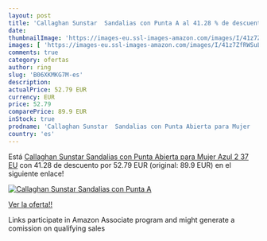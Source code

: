 ```yaml
---
layout: post
title: 'Callaghan Sunstar  Sandalias con Punta A al 41.28 % de descuento'
date: 
thumbnailImage: 'https://images-eu.ssl-images-amazon.com/images/I/41z7ZfRWSuL._SL200_.jpg'
images: [ 'https://images-eu.ssl-images-amazon.com/images/I/41z7ZfRWSuL._SL200_.jpg' ]
comments: true
category: ofertas
author: ring
slug: 'B06XKMKG7M-es'
description:
actualPrice: 52.79 EUR
currency: EUR
price: 52.79
comparePrice: 89.9 EUR
inStock: true
prodname: 'Callaghan Sunstar  Sandalias con Punta Abierta para Mujer   Azul 2   37 EU'
country: 'es'
---
```


Está [Callaghan Sunstar  Sandalias con Punta Abierta para Mujer   Azul 2   37 EU](https://www.amazon.es/dp/B06XKMKG7M/?tag=tolees-21) con 41.28 de descuento por 52.79 EUR (original: 89.9 EUR) en el siguiente enlace!

[![Callaghan Sunstar  Sandalias con Punta A](https://images-eu.ssl-images-amazon.com/images/I/41z7ZfRWSuL._SL200_.jpg)](https://www.amazon.es/dp/B06XKMKG7M/?tag=tolees-21)

[Ver la oferta!!](https://www.amazon.es/dp/B06XKMKG7M/?tag=tolees-21)

Links participate in Amazon Associate program and might generate a comission on qualifying sales


